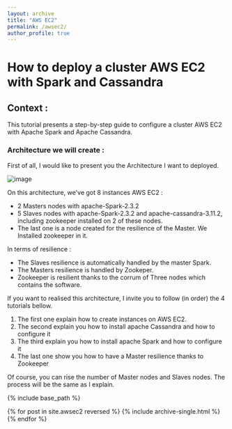 ```yaml
---
layout: archive
title: "AWS EC2"
permalink: /awsec2/
author_profile: true
---
```


# How to deploy a cluster AWS EC2 with Spark and Cassandra

## Context : 

This tutorial presents a step-by-step guide to configure a cluster AWS EC2 with Apache Spark and Apache Cassandra. 

### Architecture we will create : 

First of all, I would like to present you the Architecture I want to deployed. 

![image](https://AnthonyHoudaille.github.io/images/Architecture_Cluster.png)

On this architecture, we've got 8 instances AWS EC2 : 

* 2 Masters nodes with apache-Spark-2.3.2
* 5 Slaves nodes with apache-Spark-2.3.2 and apache-cassandra-3.11.2, including zookeeper installed on 2 of these nodes.
* The last one is a node created for the resilience of the Master. We Installed zookeeper in it.

In terms of resilience : 

* The Slaves resilience is automatically handled by the master Spark. 
* The Masters resilience is handled by Zookeper.
* Zookeeper is resilient thanks to the corrum of Three nodes which contains the software.


If you want to realised this architecture, I invite you to follow (in order) the 4 tutorials bellow.

1. The first one explain how to create instances on AWS EC2.
2. The second explain you how to install apache Cassandra and how to configure it
3. The third explain you how to install apache Spark and how to configure it
4. The last one show you how to have a Master resilience thanks to Zookeeper

Of course, you can rise the number of Master nodes and Slaves nodes. The process will be the same as I explain. 

{% include base_path %}

{% for post in site.awsec2 reversed %}
  {% include archive-single.html %}
{% endfor %}


